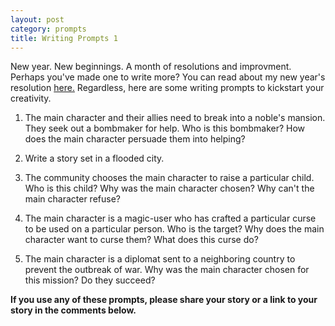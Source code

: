 ```yaml
---
layout: post
category: prompts
title: Writing Prompts 1
---
```


New year. New beginnings. A month of resolutions and improvment. Perhaps you've made one to write more? You can read about my new year's resolution [here.](https://apprenticewordsmith.com//2018/01/01/whats-coming-in-2018/) Regardless, here are some writing prompts to kickstart your creativity.

<!--excerpt-->

1. The main character and their allies need to break into a noble's mansion. They seek out a bombmaker for help. Who is this bombmaker? How does the main character persuade them into helping?

2. Write a story set in a flooded city.

3. The community chooses the main character to raise a particular child. Who is this child? Why was the main character chosen? Why can't the main character refuse?

4. The main character is a magic-user who has crafted a particular curse to be used on a particular person. Who is the target? Why does the main character want to curse them? What does this curse do?

5. The main character is a diplomat sent to a neighboring country to prevent the outbreak of war. Why was the main character chosen for this mission? Do they succeed?

**If you use any of these prompts, please share your story or a link to your story in the comments below.**
